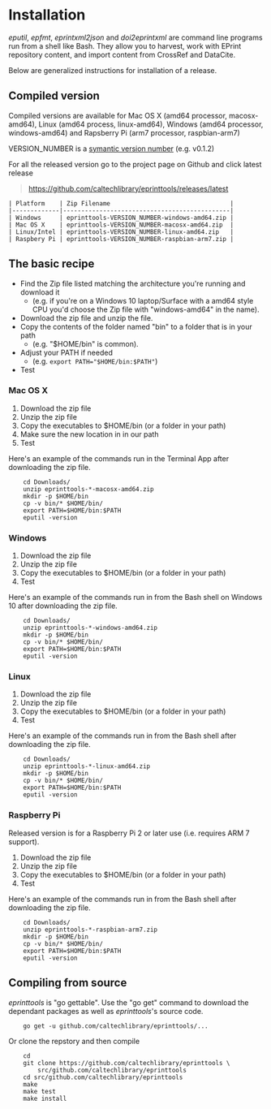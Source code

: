 
# Installation

*eputil*, *epfmt*, *eprintxml2json* and *doi2eprintxml* are command 
line programs run from a shell like Bash. They allow you to harvest, 
work with EPrint repository content, and import content from CrossRef 
and DataCite.

Below are generalized instructions for installation of a release.

## Compiled version

Compiled versions are available for Mac OS X (amd64 processor, 
macosx-amd64), Linux (amd64 process, linux-amd64), 
Windows (amd64 processor, windows-amd64) and Rapsberry Pi 
(arm7 processor, raspbian-arm7)

VERSION_NUMBER is a [symantic version number](http://semver.org/) 
(e.g. v0.1.2)


For all the released version go to the project page on Github and click 
latest release

>    https://github.com/caltechlibrary/eprinttools/releases/latest


```
| Platform    | Zip Filename                                 |
|-------------|----------------------------------------------|
| Windows     | eprinttools-VERSION_NUMBER-windows-amd64.zip |
| Mac OS X    | eprinttools-VERSION_NUMBER-macosx-amd64.zip  |
| Linux/Intel | eprinttools-VERSION_NUMBER-linux-amd64.zip   |
| Raspbery Pi | eprinttools-VERSION_NUMBER-raspbian-arm7.zip |
```


## The basic recipe

+ Find the Zip file listed matching the architecture you're 
  running and download it
    + (e.g. if you're on a Windows 10 laptop/Surface with a 
       amd64 style CPU you'd choose the Zip file with 
       "windows-amd64" in the name).
+ Download the zip file and unzip the file.
+ Copy the contents of the folder named "bin" to a folder that 
  is in your path 
    + (e.g. "$HOME/bin" is common).
+ Adjust your PATH if needed
    + (e.g. `export PATH="$HOME/bin:$PATH"`)
+ Test


### Mac OS X

1. Download the zip file
2. Unzip the zip file
3. Copy the executables to $HOME/bin (or a folder in your path)
4. Make sure the new location in in our path
5. Test

Here's an example of the commands run in the Terminal App after 
downloading the zip file.

```shell
    cd Downloads/
    unzip eprinttools-*-macosx-amd64.zip
    mkdir -p $HOME/bin
    cp -v bin/* $HOME/bin/
    export PATH=$HOME/bin:$PATH
    eputil -version
```

### Windows

1. Download the zip file
2. Unzip the zip file
3. Copy the executables to $HOME/bin (or a folder in your path)
4. Test

Here's an example of the commands run in from the Bash shell on 
Windows 10 after downloading the zip file.

```shell
    cd Downloads/
    unzip eprinttools-*-windows-amd64.zip
    mkdir -p $HOME/bin
    cp -v bin/* $HOME/bin/
    export PATH=$HOME/bin:$PATH
    eputil -version
```


### Linux 

1. Download the zip file
2. Unzip the zip file
3. Copy the executables to $HOME/bin (or a folder in your path)
4. Test

Here's an example of the commands run in from the Bash shell after
downloading the zip file.

```shell
    cd Downloads/
    unzip eprinttools-*-linux-amd64.zip
    mkdir -p $HOME/bin
    cp -v bin/* $HOME/bin/
    export PATH=$HOME/bin:$PATH
    eputil -version
```


### Raspberry Pi

Released version is for a Raspberry Pi 2 or later use (i.e. requires 
ARM 7 support).

1. Download the zip file
2. Unzip the zip file
3. Copy the executables to $HOME/bin (or a folder in your path)
4. Test

Here's an example of the commands run in from the Bash shell after
downloading the zip file.

```shell
    cd Downloads/
    unzip eprinttools-*-raspbian-arm7.zip
    mkdir -p $HOME/bin
    cp -v bin/* $HOME/bin/
    export PATH=$HOME/bin:$PATH
    eputil -version
```


## Compiling from source

_eprinttools_ is "go gettable".  Use the "go get" command to download 
the dependant packages as well as _eprinttools_'s source code.

```shell
    go get -u github.com/caltechlibrary/eprinttools/...
```

Or clone the repstory and then compile

```shell
    cd
    git clone https://github.com/caltechlibrary/eprinttools \
        src/github.com/caltechlibrary/eprinttools
    cd src/github.com/caltechlibrary/eprinttools
    make
    make test
    make install
```

